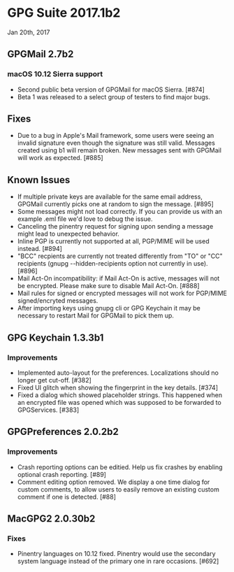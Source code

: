 GPG Suite 2017.1b2
==================
Jan 20th, 2017


GPGMail 2.7b2
-------------

### macOS 10.12 Sierra support
* Second public beta version of GPGMail for macOS Sierra. [#874]
* Beta 1 was released to a select group of testers to find major bugs.

Fixes
-----

* Due to a bug in Apple's Mail framework, some users were seeing an invalid signature even though the signature was still valid. Messages created using b1 will remain broken. New messages sent with GPGMail will work as expected. [#885]

Known Issues
------------
* If multiple private keys are available for the same email address, GPGMail currently picks one at random to sign the message. [#895]
* Some messages might not load correctly. If you can provide us with an example .eml file we'd love to debug the issue.
* Canceling the pinentry request for signing upon sending a message might lead to unexpected behavior.
* Inline PGP is currently not supported at all, PGP/MIME will be used instead. [#894]
* "BCC" recpients are currently not treated differently from "TO" or "CC" recipients (gnupg --hidden-recipients option not currently in use). [#896]
* Mail Act-On incompatibility: if Mail Act-On is active, messages will not be encrypted. Please make sure to disable Mail Act-On. [#888]
* Mail rules for signed or encrypted messages will not work for PGP/MIME signed/encryted messages.
* After importing keys using gnupg cli or GPG Keychain it may be necessary to restart Mail for GPGMail to pick them up.

GPG Keychain 1.3.3b1
--------------------

### Improvements

* Implemented auto-layout for the preferences. Localizations should no longer get cut-off. [#382]
* Fixed UI glitch when showing the fingerprint in the key details. [#374]
* Fixed a dialog which showed placeholder strings. This happened when an encrypted file was opened which was supposed to be forwarded to GPGServices. [#383]


GPGPreferences 2.0.2b2
----------------------

### Improvements

* Crash reporting options can be editied. Help us fix crashes by enabling optional crash reporting. [#89]
* Comment editing option removed. We display a one time dialog for custom comments, to allow users to easily remove an existing custom comment if one is detected. [#88]


MacGPG2 2.0.30b2
----------------

### Fixes

* Pinentry languages on 10.12 fixed. Pinentry would use the secondary system language instead of the primary one in rare occasions. [#692]